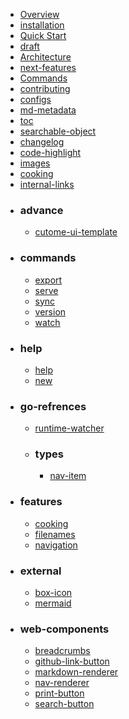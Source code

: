 - [Overview](docs/overview.md)
- [installation](docs/installation.md)
- [Quick Start](docs/quick-start.md)
- [draft](docs/draft.md)
- [Architecture](docs/architecture.md)
- [next-features](docs/next-features.md)
- [Commands](docs/commands.md)
- [contributing](docs/contributing.md)
- [configs](docs/configs.md)
- [md-metadata](docs/md-metadata.md)
- [toc](docs/toc.md)
- [searchable-object](docs/searchable-object.md)
- [changelog](docs/changelog.md)
- [code-highlight](docs/code-highlight.md)
- [images](docs/images.md)
- [cooking](docs/cooking.md)
- [internal-links](docs/internal-links.md)
- ### advance
  - [cutome-ui-template](docs/advance/cutome-ui-template.md)
- ### commands
  - [export](docs/commands/export.md)
  - [serve](docs/commands/serve.md)
  - [sync](docs/commands/sync.md)
  - [version](docs/commands/version.md)
  - [watch](docs/commands/watch.md)
- ### help
  - [help](docs/help/help.md)
  - [new](docs/help/new.md)
- ### go-refrences
  - [runtime-watcher](docs/go-refrences/runtime-watcher.md)
  - ### types
    - [nav-item](docs/go-refrences/types/nav-item.md)
- ### features
  - [cooking](docs/features/cooking.md)
  - [filenames](docs/features/filenames.md)
  - [navigation](docs/features/navigation.md)
- ### external
  - [box-icon](docs/external/box-icon.md)
  - [mermaid](docs/external/mermaid.md)
- ### web-components
  - [breadcrumbs](docs/web-components/breadcrumbs.md)
  - [github-link-button](docs/web-components/github-link-button.md)
  - [markdown-renderer](docs/web-components/markdown-renderer.md)
  - [nav-renderer](docs/web-components/nav-renderer.md)
  - [print-button](docs/web-components/print-button.md)
  - [search-button](docs/web-components/search-button.md)

